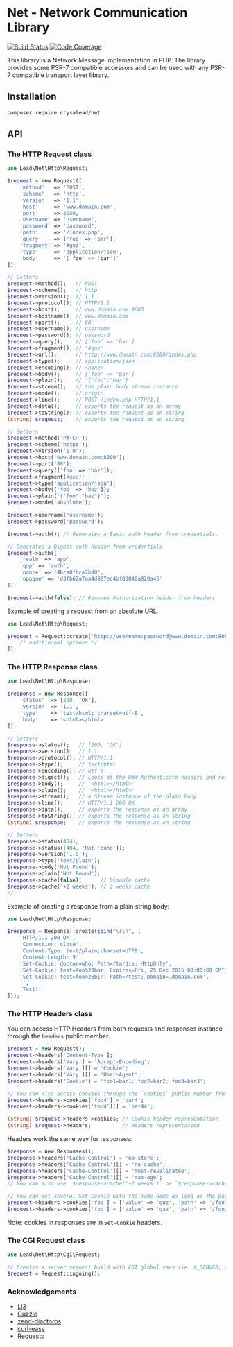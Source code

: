 # Net - Network Communication Library

[![Build Status](https://travis-ci.org/crysalead/net.svg?branch=master)](https://travis-ci.org/crysalead/net)
[![Code Coverage](https://scrutinizer-ci.com/g/crysalead/net/badges/coverage.png?b=master)](https://scrutinizer-ci.com/g/crysalead/net/)

This library is a Network Message implementation in PHP. The library provides some PSR-7 compatible accessors and can be used with any PSR-7 compatible transport layer library.

## Installation

```bash
composer require crysalead/net
```

## API

### The HTTP Request class

```php
use Lead\Net\Http\Request;

$request = new Request([
    'method'   => 'POST',
    'scheme'   => 'http',
    'version'  => '1.1',
    'host'     => 'www.domain.com',
    'port'     => 8080,
    'username' => 'username',
    'password' => 'password',
    'path'     => '/index.php',
    'query'    => ['foo' => 'bar'],
    'fragment' => '#quz',
    'type'     => 'application/json',
    'body'     => '['foo' => 'bar']'
]);

// Getters
$request->method();   // POST
$request->scheme();   // http
$request->version();  // 1.1
$request->protocol(); // HTTP/1.1
$request->host();     // www.domain.com:8080
$request->hostname(); // www.domain.com
$request->port();     // 80
$request->username(); // username
$request->password(); // password
$request->query();    // ['foo' => 'bar']
$request->fragment(); // '#quz'
$request->url();      // http://www.domain.com:8080/index.php
$request->type();     // application/json
$request->encoding(); // <none>
$request->body();     // ['foo' => 'bar']
$request->plain();    // '{"foo":"bar"}'
$request->stream();   // the plain body stream instance
$request->mode();     // origin
$request->line();     // POST /index.php HTTP/1.1
$request->data();     // exports the request as an array
$request->toString(); // exports the request as an string
(string) $request;    // exports the request as an string

// Setters
$request->method('PATCH');
$request->scheme('https');
$request->version('1.0');
$request->host('www.domain.com:8000');
$request->port('80');
$request->query(['foo' => 'baz']);
$request->fragment(#qaz);
$request->type('application/json');
$request->body(['foo' => 'baz']);
$request->plain('{"foo":"baz"}');
$request->mode('absolute');

$request->username('username');
$request->password('password');

$request->auth(); // Generates a Basic auth header from credentials.

// Generates a Digest auth header from credentials
$request->auth([
    'realm' => 'app',
    'qop' => 'auth',
    'nonce' => '4bca0fbca7bd0',
    'opaque' => 'd3fb67a7aa4d887ec4bf83040a820a46'
]);

$request->auth(false); // Removes Authorization header from headers
```

Example of creating a request from an absolute URL:

```php
use Lead\Net\Http\Request;

$request = Request::create('http://username:password@www.domain.com:8080/index.php', [
    /* additionnal options */
]);

```

### The HTTP Response class

```php
use Lead\Net\Http\Response;

$response = new Response([
    'status'  => [200, 'OK'],
    'version' => '1.1',
    'type'    => 'text/html; charset=utf-8',
    'body'    => '<html></html>'
]);

// Getters
$response->status();   // [200, 'OK']
$response->version();  // 1.1
$response->protocol(); // HTTP/1.1
$response->type();     // text/html
$response->encoding(); // utf-8
$response->digest();   // Looks at the WWW-Authenticate headers and returns an array of key/values.
$response->body();     // '<html></html>'
$response->plain();    // '<html></html>'
$response->stream();   // a Stream instance of the plain body
$response->line();     // HTTP/1.1 200 OK
$response->data();     // exports the response as an array
$response->toString(); // exports the response as an string
(string) $response;    // exports the response as an string

// Setters
$response->status(404);
$response->status([404, 'Not Found']);
$response->version('1.0');
$response->type('text/plain');
$response->body('Not Found');
$response->plain('Not Found');
$response->cache(false);      // Disable cache
$response->cache('+2 weeks'); // 2 weeks cache
//
```

Example of creating a response from a plain string body:

```php
use Lead\Net\Http\Response;

$response = Response::create(join("\r\n", [
    'HTTP/1.1 200 OK',
    'Connection: close',
    'Content-Type: text/plain;charset=UTF8',
    'Content-Length: 5',
    'Set-Cookie: doctor=who; Path=/tardis; HttpOnly',
    'Set-Cookie: test=foo%20bar; Expires=Fri, 25 Dec 2015 00:00:00 GMT; Secure',
    'Set-Cookie: test=foo%2Bbin; Path=/test; Domain=.domain.com',
    '',
    'Test!'
]));

```

### The HTTP Headers class

You can access HTTP Headers from both requests and responses instance through the `headers` public member.

```php
$request = new Request();
$request->headers['Content-Type'];
$request->headers['Vary'] = 'Accept-Encoding';
$request->headers['Vary'][] = 'Cookie';
$request->headers['Vary'][] = 'User-Agent';
$request->headers['Cookie'] = 'foo1=bar1; foo2=bar2; foo3=bar3';

// You can also access cookies through the `cookies` public member from headers.
$request->headers->cookies['foo4'] = 'bar4';
$request->headers->cookies['foo4'][] = 'bar44';

(string) $request->headers->cookies; // Cookie header representation
(string) $request->headers;          // Headers representation
```

Headers work the same way for responses:

```php
$response = new Responses();
$response->headers['Cache-Control'] = 'no-store';
$response->headers['Cache-Control'][] = 'no-cache';
$response->headers['Cache-Control'][] = 'must-revalidatee';
$response->headers['Cache-Control'][] = 'max-age';
// You can also use `$response->cache('+2 weeks')` or `$response->cache(false)` to  control caches;

// You can set several Set-Cookie with the same name as long as the path and or domain differ.
$request->headers->cookies['foo'] = ['value' => 'quz', 'path' => '/foo'];
$request->headers->cookies['foo'] = ['value' => 'qaz', 'path' => '/foo/bar'];

```

Note: cookies in responses are in `Set-Cookie` headers.

### The CGI Request class

```php
use Lead\Net\Http\Cgi\Request;

// Creates a server request build with CGI global vars (ie. $_SERVER, $_POST, $_GET, $_COOKIE, $_FILES)
$request = Request::ingoing();
```

### Acknowledgements

- [Li3](https://github.com/UnionOfRAD/lithium)
- [Guzzle](https://github.com/guzzle/guzzle)
- [zend-diactoros](https://github.com/zendframework/zend-diactoros)
- [curl-easy](https://github.com/stil/curl-easy)
- [Requests](https://github.com/rmccue/Requests)
